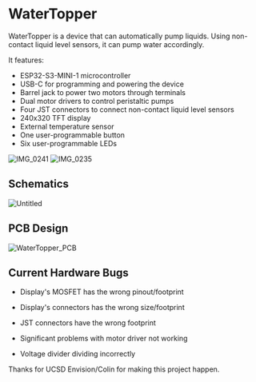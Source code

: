 # WaterTopper
WaterTopper is a device that can automatically pump liquids. Using non-contact liquid level sensors, it can pump water accordingly.

It features:
- ESP32-S3-MINI-1 microcontroller
- USB-C for programming and powering the device
- Barrel jack to power two motors through terminals
- Dual motor drivers to control peristaltic pumps
- Four JST connectors to connect non-contact liquid level sensors
- 240x320 TFT display
- External temperature sensor
- One user-programmable button
- Six user-programmable LEDs


![IMG_0241](https://user-images.githubusercontent.com/72418944/205477068-9439e28f-1158-4867-ad9a-fe9de69605c1.jpg)
![IMG_0235](https://user-images.githubusercontent.com/72418944/205477069-3d43ea35-3700-4f9d-aafb-d7724ca3b044.jpg)

## Schematics
![Untitled](https://user-images.githubusercontent.com/72418944/205743556-19c46421-bfb3-4f51-993f-48a8e90e8bc6.png)


## PCB Design
![WaterTopper_PCB](https://user-images.githubusercontent.com/72418944/205479946-f8833daf-5e31-4c20-9de8-8b1ced99e3dd.png)

## Current Hardware Bugs
- Display's MOSFET has the wrong pinout/footprint
- Display's connectors has the wrong size/footprint
- JST connectors have the wrong footprint

- Significant problems with motor driver not working
- Voltage divider dividing incorrectly

Thanks for UCSD Envision/Colin for making this project happen.
